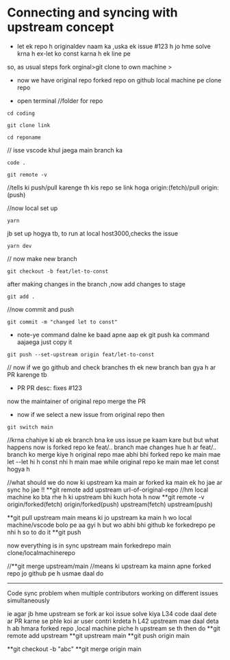 # Connecting and syncing with upstream concept

- let ek repo h originaldev naam ka ,uska ek issue #123 h jo hme solve krna h
ex-let ko const karna h ek line pe  

so, as usual steps
fork orginal>git clone to own machine > 
- now we have original repo
  forked repo on github
  local machine pe clone repo

- open terminal
//folder for repo
```
cd coding  
```
```
git clone link
```
```
cd reponame
``` 
// isse vscode khul jaega main branch ka
```
code . 
```
 
```
git remote -v 
```
//tells ki push/pull karenge th kis repo se link hoga
origin:(fetch)/pull
origin:(push)

//now local set up
```
yarn 
```
jb set up hogya tb, to run at local host3000,checks the issue 
```
yarn dev 
```

// now make new branch 
```
git checkout -b feat/let-to-const 
```
after making changes in the branch ,now add changes to stage 
``` 
git add .
```
//now commit and push
```
git commit -m "changed let to const"
```
- note-ye command dalne ke baad apne aap ek git push ka command aajaega just copy it
```
git push --set-upstream origin feat/let-to-const
```
// now if we go github and check branches th ek new branch ban gya h ar PR karenge tb
- PR 
PR desc: fixes #123

now the maintainer of original repo merge the PR

- now if we select a new issue from original repo then 
```
git switch main
```

//krna chahiye ki ab ek  branch bna ke uss issue pe kaam kare but but 
what happens now is forked repo ke feat/.. branch mae changes hue h ar feat/.. branch ko merge kiye h original repo mae 
abhi bhi forked repo ke main mae let --let hi h const nhi h main mae 
while original repo ke main mae let const hogya h 

//what should we do now ki upstream ka main ar forked ka main ek ho jae ar sync ho jae !!
**git remote add upstream url-of-original-repo
//hm local machine ko bta rhe h ki upstream bhi kuch hota h 
now
**git remote -v
origin/forked(fetch)
origin/forked(push)
upstream(fetch)
upstream(push)

**git pull upstream main
means ki jo upstream ka main h wo local machine/vscode bolo pe aa gyi h but wo abhi bhi github ke forkedrepo pe nhi h so to do it 
**git push 

now everything is in sync 
upstream main
forkedrepo main
clone/localmachinerepo

//**git merge upstream/main //means ki upstream ka mainn apne forked repo jo github pe h usmae daal do



------------------------------
Code sync problem when multiple contributors working on different issues simultaneously

ie agar jb hme upstream se fork ar koi issue solve kiya L34 code daal dete ar PR karne se phle koi ar user contri krdeta h L42 upstream mae daal deta h 
ab hmara forked repo ,local machine piche h upstream se th then do 
**git remote add upstream <url of original repo>
**git upstream main
**git push origin main

**git checkout -b "abc"
**git merge origin main 

 














